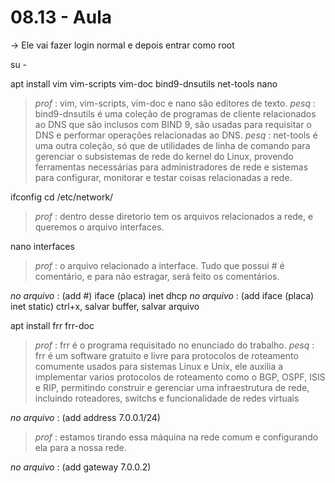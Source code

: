 # 08.13 - Aula

-> Ele vai fazer login normal e depois entrar como root

su -

apt install vim vim-scripts vim-doc bind9-dnsutils net-tools nano

> *prof* : vim, vim-scripts, vim-doc e nano são editores de texto.
> *pesq* : bind9-dnsutils é uma coleção de programas de cliente relacionados ao DNS que são inclusos com BIND 9, são usadas para requisitar o DNS e performar operações relacionadas ao DNS.
> *pesq* : net-tools é uma outra coleção, só que de utilidades de linha de comando para gerenciar o subsistemas de rede do kernel do Linux, provendo ferramentas necessárias para administradores de rede e sistemas para configurar, monitorar e testar coisas relacionadas a rede.

ifconfig
cd /etc/network/

> *prof* : dentro desse diretorio tem os arquivos relacionados a rede, e queremos o arquivo interfaces.

nano interfaces

> *prof* : o arquivo relacionado a interface. Tudo que possui # é comentário, e para não estragar, será feito os comentários.

*no arquivo* : (add #) iface (placa) inet dhcp
*no arquivo* : (add iface (placa) inet static)
ctrl+x, salvar buffer, salvar arquivo

apt install frr frr-doc

> *prof* : frr é o programa requisitado no enunciado do trabalho.
> *pesq* : frr é um software gratuito e livre para protocolos de roteamento comumente usados para sistemas Linux e Unix, ele auxilia a implementar varios protocolos de roteamento como o BGP, OSPF, ISIS e RIP, permitindo construir e gerenciar uma infraestrutura de rede, incluindo roteadores, switchs e funcionalidade de redes virtuais

*no arquivo* : (add address 7.0.0.1/24)

> *prof* : estamos tirando essa máquina na rede comum e configurando ela para a nossa rede.

*no arquivo* : (add gateway 7.0.0.2)